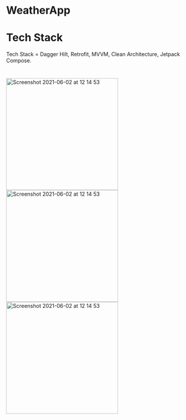 # WeatherApp

# Tech Stack
Tech Stack = Dagger Hilt, Retrofit, MVVM, Clean Architecture, Jetpack Compose.
#

<img width="300" alt="Screenshot 2021-06-02 at 12 14 53" src="https://user-images.githubusercontent.com/32542424/222547431-a44a0b51-4aad-44cf-b0d9-9f5d70ff06fd.jpeg"> <img width="300" alt="Screenshot 2021-06-02 at 12 14 53" src="https://user-images.githubusercontent.com/32542424/222547848-dcbcbd87-f3e1-45b1-9a8b-b3063a1055ef.jpeg"> <img width="300" alt="Screenshot 2021-06-02 at 12 14 53" src="https://user-images.githubusercontent.com/32542424/222548005-26757e11-9fcf-43d3-adc7-e05ac92c6d59.jpeg">
